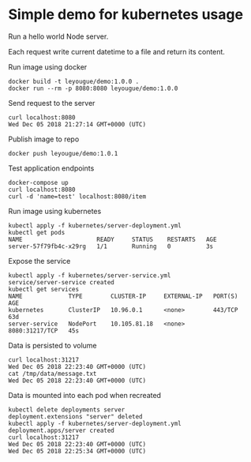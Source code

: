 # Simple demo for kubernetes usage

Run a hello world Node server.

Each request write current datetime to a file and return its content.

Run image using docker
```
docker build -t leyougue/demo:1.0.0 .
docker run --rm -p 8080:8080 leyougue/demo:1.0.0
```

Send request to the server
```
curl localhost:8080
Wed Dec 05 2018 21:27:14 GMT+0000 (UTC)
```

Publish image to repo
```
docker push leyougue/demo:1.0.1
```

Test application endpoints
```
docker-compose up
curl localhost:8080
curl -d 'name=test' localhost:8080/item
```

Run image using kubernetes
```
kubectl apply -f kubernetes/server-deployment.yml
kubectl get pods                                 
NAME                     READY     STATUS    RESTARTS   AGE
server-57f79fb4c-x29rg   1/1       Running   0          3s
```

Expose the service
```
kubectl apply -f kubernetes/server-service.yml 
service/server-service created
kubectl get services
NAME             TYPE        CLUSTER-IP     EXTERNAL-IP   PORT(S)          AGE
kubernetes       ClusterIP   10.96.0.1      <none>        443/TCP          63d
server-service   NodePort    10.105.81.18   <none>        8080:31217/TCP   45s
```

Data is persisted to volume
```
curl localhost:31217
Wed Dec 05 2018 22:23:40 GMT+0000 (UTC)
cat /tmp/data/message.txt 
Wed Dec 05 2018 22:23:40 GMT+0000 (UTC)
```

Data is mounted into each pod when recreated
```
kubectl delete deployments server                
deployment.extensions "server" deleted
kubectl apply -f kubernetes/server-deployment.yml
deployment.apps/server created
curl localhost:31217                             
Wed Dec 05 2018 22:23:40 GMT+0000 (UTC)
Wed Dec 05 2018 22:25:34 GMT+0000 (UTC)
```

